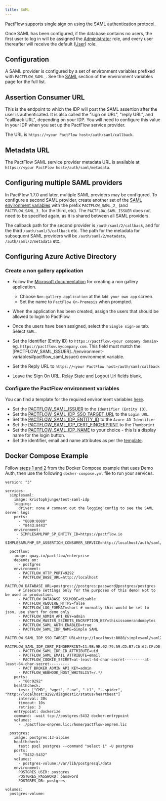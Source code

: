 ```yaml
---
title: SAML
---
```


PactFlow supports single sign on using the SAML authentication protocol.

Once SAML has been configured, if the database contains no users, the first user to log in will be assigned the [Administrator](/docs/permissions/predefined-roles#administrator) role, and every user thereafter will receive the default ([User](/docs/permissions/predefined-roles#user)) role.

## Configuration

A SAML provider is configured by a set of environment variables prefixed with `PACTFLOW_SAML_`. See the [SAML](/docs/on-premises/environment-variables#saml-authentication) section of the environment variables page for the full list.

## Assertion Consumer URL

This is the endpoint to which the IDP will post the SAML assertion after the user is authenticated. It is also called the "sign on URL", "reply URL", and "callback URL", depending on your IDP. You will need to configure this value in your IDP when you set up the PactFlow service provider.

The URL is `https://<your PactFlow host>/auth/saml/callback`.

## Metadata URL

The PactFlow SAML service provider metadata URL is available at `https://<your PactFlow host>/auth/saml/metadata`.

## Configuring multiple SAML providers

In PactFlow 1.7.0 and later, multiple SAML providers may be configured. To configure a second SAML provider, create another set of the [SAML environment variables](/docs/on-premises/environment-variables#saml-authentication) with the prefix `PACTFLOW_SAML_2_` (and `PACTFLOW_SAML_3_` for the third, etc). The `PACTFLOW_SAML_ISSUER` does not need to be specified again, as it is shared between all SAML providers.

The callback path for the second provider is `/auth/saml/2/callback`, and for the third `/auth/saml/3/callback` etc. The path for the metadata for subsequent SAML providers will be `/auth/saml/2/metadata`, `/auth/saml/3/metadata` etc.

## Configuring Azure Active Directory

### Create a non gallery application

* Follow the [Microsoft documentation](https://docs.microsoft.com/en-us/azure/active-directory/manage-apps/add-non-gallery-app) for creating a non gallery application.
  * Choose `Non-gallery application` at the `Add your own app` screen.
  * Set the name to `PactFlow On-Premesis` when prompted.

* When the application has been created, assign the users that should be allowed to login to PactFlow.

* Once the users have been assigned, select the `Single sign-on` tab. Select `SAML`.

* Set the Identifier (Entity ID) to `https://pactflow.<your company domain>` eg. `https://pactflow.mycompany.com`. This field must match the [PACTFLOW_SAML_ISSUER]../(environment-variables#pactflow_saml_issuer) environment variable.

* Set the Reply URL to `https://<your PactFlow host>/auth/saml/callback`

* Leave the Sign On URL, Relay State and Logout Url fields blank.

### Configure the PactFlow environment variables

You can find a template for the required environment variables [here](/docs/on-premises/environment-variables/templates#azure-active-directory).

* Set the [PACTFLOW_SAML_ISSUER](/docs/on-premises/environment-variables#pactflow_saml_issuer) to the `Identifier (Entity ID)`.
* Set the [PACTFLOW_SAML_IDP_SSO_TARGET_URL](/docs/on-premises/environment-variables#pactflow_saml_idp_sso_target_url) to the `Login URL`.
* Set the [PACTFLOW_SAML_IDP_ENTITY_ID](/docs/on-premises/environment-variables#pactflow_saml_idp_entity_id) to the `Azure AD Identifier`
* Set the [PACTFLOW_SAML_IDP_CERT_FINGERPRINT](/docs/on-premises/environment-variables#pactflow_saml_idp_cert_fingerprint) to the `Thumbprint`
* Set the [PACTFLOW_SAML_IDP_NAME](/docs/on-premises/environment-variables#pactflow_saml_idp_name) to your choice - this is a display name for the login button.
* Set the identifier, email and name attributes as per the [template](/docs/on-premises/environment-variables#/templates#azure-active-directory).


## Docker Compose Example

Follow [steps 1 and 2](/docs/on-premises/docker-compose-example) from the Docker Compose example that uses Demo Auth, then use the following `docker-compose.yml` file to run your services.

```
version: "3"

services:
  simplesaml:
    image: kristophjunge/test-saml-idp
    logging:
      driver: none # comment out the logging config to see the SAML server logs
    ports:
      - "8080:8080"
      - "8443:8443"
    environment:
     - SIMPLESAMLPHP_SP_ENTITY_ID=https://pactflow.io
     - SIMPLESAMLPHP_SP_ASSERTION_CONSUMER_SERVICE=http://localhost/auth/saml/callback

  pactflow:
    image: quay.io/pactflow/enterprise
    depends_on:
      - postgres
    environment:
      - PACTFLOW_HTTP_PORT=9292
      - PACTFLOW_BASE_URL=http://localhost
      - PACTFLOW_DATABASE_URL=postgres://postgres:password@postgres/postgres
      # insecure settings only for the purposes of this demo! Not to be used in production.
      - PACTFLOW_DATABASE_SSLMODE=disable
      - PACTFLOW_REQUIRE_HTTPS=false
      - PACTFLOW_LOG_FORMAT=short # normally this would be set to json, use short for demo only
      - PACTFLOW_ADMIN_API_KEY=admin
      - PACTFLOW_MASTER_SECRETS_ENCRYPTION_KEY=thisissomerandombytes
      - PACTFLOW_SAML_AUTH_ENABLED=true
      - PACTFLOW_SAML_IDP_NAME=Simple SAML
      - PACTFLOW_SAML_IDP_SSO_TARGET_URL=http://localhost:8080/simplesaml/saml2/idp/SSOService.php
      - PACTFLOW_SAML_IDP_CERT_FINGERPRINT=11:9B:9E:02:79:59:CD:B7:C6:62:CF:D0:75:D9:E2:EF:38:4E:44:5F
      - PACTFLOW_SAML_IDP_ID_ATTRIBUTE=uid
      - PACTFLOW_SAML_EMAIL_ATTRIBUTE=email
      - PACTFLOW_COOKIE_SECRET=at-least-64-char-secret---------at-least-64-char-secret---------
      - PACT_BROKER_ADMIN_API_KEY=admin
      - PACTFLOW_WEBHOOK_HOST_WHITELIST=/.*/
    ports:
      - "80:9292"
    healthcheck:
      test: ["CMD", "wget", "-nv", "-t1", "--spider", "http://localhost:9292/diagnostic/status/heartbeat"]
      interval: 30s
      timeout: 10s
      retries: 3
    entrypoint: dockerize
    command: -wait tcp://postgres:5432 docker-entrypoint
    volumes:
      - ./pactflow-onprem.lic:/home/pactflow-onprem.lic

  postgres:
    image: postgres:13-alpine
    healthcheck:
      test: psql postgres --command "select 1" -U postgres
    ports:
      - "5432:5432"
    volumes:
      - postgres-volume:/var/lib/postgresql/data
    environment:
      POSTGRES_USER: postgres
      POSTGRES_PASSWORD: password
      POSTGRES_DB: postgres

volumes:
  postgres-volume:
```
